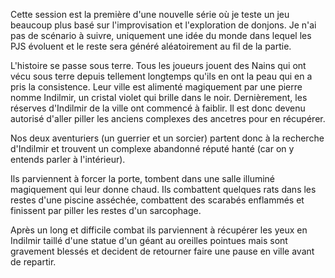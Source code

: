 Cette session est la première d'une nouvelle série où je teste un jeu beaucoup
plus basé sur l'improvisation et l'exploration de donjons. Je n'ai pas de
scénario à suivre, uniquement une idée du monde dans lequel les PJS évoluent et
le reste sera généré aléatoirement au fil de la partie.

L'histoire se passe sous terre. Tous les joueurs jouent des Nains qui ont vécu
sous terre depuis tellement longtemps qu'ils en ont la peau qui en a pris la
consistence. Leur ville est alimenté magiquement par une pierre nomme Indilmir,
un cristal violet qui brille dans le noir. Dernièrement, les réserves d'Indilmir
de la ville ont commencé à faiblir. Il est donc devenu autorisé d'aller piller
les anciens complexes des ancetres pour en récupérer.

Nos deux aventuriers (un guerrier et un sorcier) partent donc à la recherche
d'Indilmir et trouvent un complexe abandonné réputé hanté (car on y entends
parler à l'intérieur).

Ils parviennent à forcer la porte, tombent dans une salle illuminé magiquement
qui leur donne chaud. Ils combattent quelques rats dans les restes d'une piscine
asséchée, combattent des scarabés enflammés et finissent par piller les restes
d'un sarcophage.

Après un long et difficile combat ils parviennent à récupérer les yeux en
Indilmir taillé d'une statue d'un géant au oreilles pointues mais sont gravement
blessés et decident de retourner faire une pause en ville avant de repartir.
